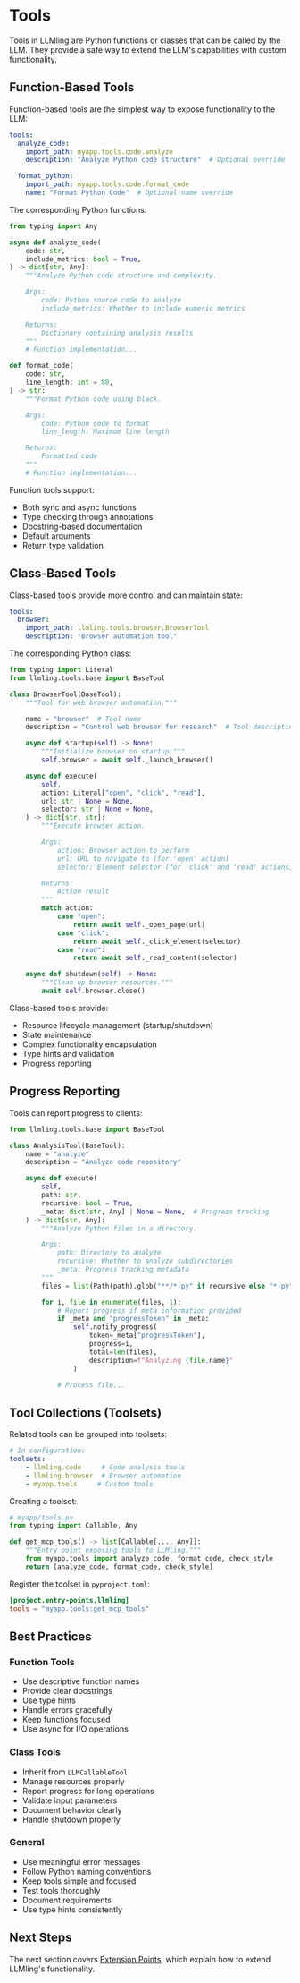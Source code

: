 # Tools

Tools in LLMling are Python functions or classes that can be called by the LLM. They provide a safe way to extend the LLM's capabilities with custom functionality.

## Function-Based Tools

Function-based tools are the simplest way to expose functionality to the LLM:

```yaml
tools:
  analyze_code:
    import_path: myapp.tools.code.analyze
    description: "Analyze Python code structure"  # Optional override

  format_python:
    import_path: myapp.tools.code.format_code
    name: "Format Python Code"  # Optional name override
```

The corresponding Python functions:

```python
from typing import Any

async def analyze_code(
    code: str,
    include_metrics: bool = True,
) -> dict[str, Any]:
    """Analyze Python code structure and complexity.

    Args:
        code: Python source code to analyze
        include_metrics: Whether to include numeric metrics

    Returns:
        Dictionary containing analysis results
    """
    # Function implementation...

def format_code(
    code: str,
    line_length: int = 88,
) -> str:
    """Format Python code using black.

    Args:
        code: Python code to format
        line_length: Maximum line length

    Returns:
        Formatted code
    """
    # Function implementation...
```

Function tools support:
- Both sync and async functions
- Type checking through annotations
- Docstring-based documentation
- Default arguments
- Return type validation

## Class-Based Tools

Class-based tools provide more control and can maintain state:

```yaml
tools:
  browser:
    import_path: llmling.tools.browser.BrowserTool
    description: "Browser automation tool"
```

The corresponding Python class:

```python
from typing import Literal
from llmling.tools.base import BaseTool

class BrowserTool(BaseTool):
    """Tool for web browser automation."""

    name = "browser"  # Tool name
    description = "Control web browser for research"  # Tool description

    async def startup(self) -> None:
        """Initialize browser on startup."""
        self.browser = await self._launch_browser()

    async def execute(
        self,
        action: Literal["open", "click", "read"],
        url: str | None = None,
        selector: str | None = None,
    ) -> dict[str, str]:
        """Execute browser action.

        Args:
            action: Browser action to perform
            url: URL to navigate to (for 'open' action)
            selector: Element selector (for 'click' and 'read' actions)

        Returns:
            Action result
        """
        match action:
            case "open":
                return await self._open_page(url)
            case "click":
                return await self._click_element(selector)
            case "read":
                return await self._read_content(selector)

    async def shutdown(self) -> None:
        """Clean up browser resources."""
        await self.browser.close()
```

Class-based tools provide:
- Resource lifecycle management (startup/shutdown)
- State maintenance
- Complex functionality encapsulation
- Type hints and validation
- Progress reporting

## Progress Reporting

Tools can report progress to clients:

```python
from llmling.tools.base import BaseTool

class AnalysisTool(BaseTool):
    name = "analyze"
    description = "Analyze code repository"

    async def execute(
        self,
        path: str,
        recursive: bool = True,
        _meta: dict[str, Any] | None = None,  # Progress tracking
    ) -> dict[str, Any]:
        """Analyze Python files in a directory.

        Args:
            path: Directory to analyze
            recursive: Whether to analyze subdirectories
            _meta: Progress tracking metadata
        """
        files = list(Path(path).glob("**/*.py" if recursive else "*.py"))

        for i, file in enumerate(files, 1):
            # Report progress if meta information provided
            if _meta and "progressToken" in _meta:
                self.notify_progress(
                    token=_meta["progressToken"],
                    progress=i,
                    total=len(files),
                    description=f"Analyzing {file.name}"
                )

            # Process file...
```

## Tool Collections (Toolsets)

Related tools can be grouped into toolsets:

```yaml
# In configuration:
toolsets:
    - llmling.code     # Code analysis tools
    - llmling.browser  # Browser automation
    - myapp.tools     # Custom tools
```

Creating a toolset:

```python
# myapp/tools.py
from typing import Callable, Any

def get_mcp_tools() -> list[Callable[..., Any]]:
    """Entry point exposing tools to LLMling."""
    from myapp.tools import analyze_code, format_code, check_style
    return [analyze_code, format_code, check_style]
```

Register the toolset in `pyproject.toml`:

```toml
[project.entry-points.llmling]
tools = "myapp.tools:get_mcp_tools"
```

## Best Practices

### Function Tools
- Use descriptive function names
- Provide clear docstrings
- Use type hints
- Handle errors gracefully
- Keep functions focused
- Use async for I/O operations

### Class Tools
- Inherit from `LLMCallableTool`
- Manage resources properly
- Report progress for long operations
- Validate input parameters
- Document behavior clearly
- Handle shutdown properly

### General
- Use meaningful error messages
- Follow Python naming conventions
- Keep tools simple and focused
- Test tools thoroughly
- Document requirements
- Use type hints consistently

## Next Steps

The next section covers [Extension Points](#extension-points), which explain how to extend LLMling's functionality.
